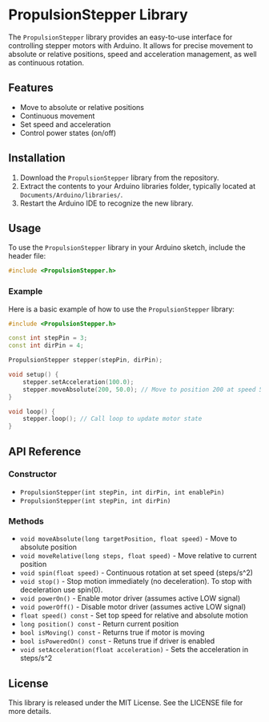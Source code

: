 # PropulsionStepper Library

The `PropulsionStepper` library provides an easy-to-use interface for controlling stepper motors with Arduino. It allows for precise movement to absolute or relative positions, speed and acceleration management, as well as continuous rotation.

## Features

- Move to absolute or relative positions
- Continuous movement
- Set speed and acceleration
- Control power states (on/off)

## Installation

1. Download the `PropulsionStepper` library from the repository.
2. Extract the contents to your Arduino libraries folder, typically located at `Documents/Arduino/libraries/`.
3. Restart the Arduino IDE to recognize the new library.

## Usage

To use the `PropulsionStepper` library in your Arduino sketch, include the header file:

```cpp
#include <PropulsionStepper.h>
```

### Example

Here is a basic example of how to use the `PropulsionStepper` library:

```cpp
#include <PropulsionStepper.h>

const int stepPin = 3;
const int dirPin = 4;

PropulsionStepper stepper(stepPin, dirPin);

void setup() {
    stepper.setAcceleration(100.0);
    stepper.moveAbsolute(200, 50.0); // Move to position 200 at speed 50
}

void loop() {
    stepper.loop(); // Call loop to update motor state
}
```

## API Reference

### Constructor

- `PropulsionStepper(int stepPin, int dirPin, int enablePin)`
- `PropulsionStepper(int stepPin, int dirPin)`

### Methods

- `void moveAbsolute(long targetPosition, float speed)` - Move to absolute position
- `void moveRelative(long steps, float speed)` - Move relative to current position
- `void spin(float speed)` - Continuous rotation at set speed (steps/s^2)
- `void stop()` - Stop motion immediately (no deceleration). To stop with deceleration use spin(0).
- `void powerOn()` - Enable motor driver (assumes active LOW signal)
- `void powerOff()` - Disable motor driver (assumes active LOW signal)
- `float speed() const` - Set top speed for relative and absolute motion
- `long position() const` - Return current position
- `bool isMoving() const` - Returns true if motor is moving
- `bool isPoweredOn() const` - Retuns true if driver is enabled
- `void setAcceleration(float acceleration)` - Sets the acceleration in steps/s^2

## License

This library is released under the MIT License. See the LICENSE file for more details.
